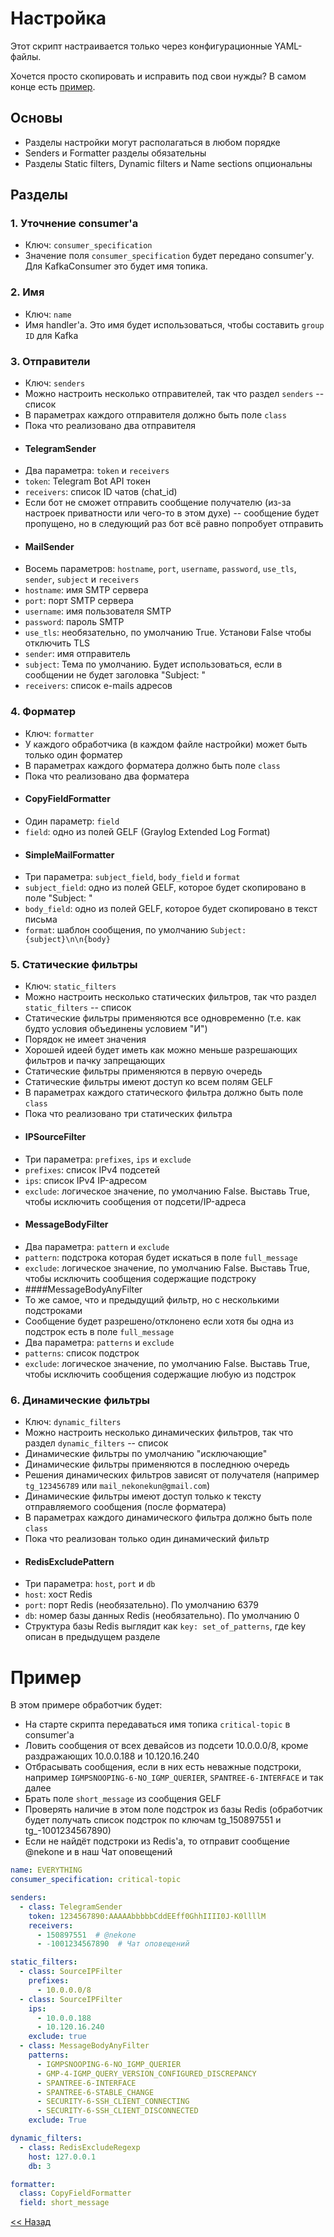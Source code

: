 # Настройка

Этот скрипт настраивается только через конфигурационные YAML-файлы.

Хочется просто скопировать и исправить под свои нужды? В самом конце есть [пример](#Пример). 

## Основы

 - Разделы настройки могут располагаться в любом порядке
 - Senders и Formatter разделы обязательны
 - Разделы Static filters, Dynamic filters и Name sections опциональны


## Разделы
### 1. Уточнение consumer'а
 - Ключ: `consumer_specification`
 - Значение поля `consumer_specification` будет передано consumer'у. Для KafkaConsumer это будет имя топика.
### 2. Имя
 - Ключ: `name`
 - Имя handler'а. Это имя будет использоваться, чтобы составить `group ID` для Kafka
### 3. Отправители
 - Ключ: `senders`
 - Можно настроить несколько отправителей, так что раздел `senders` -- список
 - В параметрах каждого отправителя должно быть поле `class`
 - Пока что реализовано два отправителя
 - #### TelegramSender
 - Два параметра: `token` и `receivers`
 - `token`: Telegram Bot API токен
 - `receivers`: список ID чатов (chat_id)
 - Если бот не сможет отправить сообщение получателю (из-за настроек приватности или чего-то в этом духе) -- сообщение будет пропущено, но в следующий раз бот всё равно попробует отправить
 - #### MailSender
 - Восемь параметров: `hostname`, `port`, `username`, `password`, `use_tls`, `sender`, `subject` и `receivers`
 - `hostname`: имя SMTP сервера 
 - `port`: порт SMTP сервера 
 - `username`: имя пользователя SMTP 
 - `password`: пароль SMTP 
 - `use_tls`: необязательно, по умолчанию True. Установи False чтобы отключить TLS 
 - `sender`: имя отправитель
 - `subject`: Тема по умолчанию. Будет использоваться, если в сообщении не будет заголовка "Subject: "
 - `receivers`: список e-mails адресов

### 4. Форматер
 - Ключ: `formatter`
 - У каждого обработчика (в каждом файле настройки) может быть только один форматер
 - В параметрах каждого форматера должно быть поле `class`
 - Пока что реализовано два форматера
 - #### CopyFieldFormatter
 - Один параметр: `field`
 - `field`: одно из полей GELF (Graylog Extended Log Format)
 - #### SimpleMailFormatter
 - Три параметра: `subject_field`, `body_field` и `format`
 - `subject_field`: одно из полей GELF, которое будет скопировано в поле "Subject: "
 - `body_field`: одно из полей GELF, которое будет скопировано в текст письма
 - `format`: шаблон сообщения, по умолчанию `Subject: {subject}\n\n{body}`
### 5. Статические фильтры
 - Ключ: `static_filters`
 - Можно настроить несколько статических фильтров, так что раздел `static_filters` -- список
 - Статические фильтры применяются все одновременно (т.е. как будто условия объединены условием "И")
 - Порядок не имеет значения
 - Хорошей идеей будет иметь как можно меньше разрешающих фильтров и пачку запрещающих 
 - Статические фильтры применяются в первую очередь
 - Статические фильтры имеют доступ ко всем полям GELF
 - В параметрах каждого статического фильтра должно быть поле `class`
 - Пока что реализовано три статических фильтра
 - #### IPSourceFilter
 - Три параметра: `prefixes`, `ips` и `exclude`
 - `prefixes`: список IPv4 подсетей 
 - `ips`: список IPv4 IP-адресом
 - `exclude`: логическое значение, по умолчанию False. Выставь True, чтобы исключить сообщения от подсети/IP-адреса 
 - #### MessageBodyFilter
 - Два параметра: `pattern` и `exclude`
 - `pattern`: подстрока которая будет искаться в поле `full_message`
 - `exclude`: логическое значение, по умолчанию False. Выставь True, чтобы исключить сообщения содержащие подстроку
 - ####MessageBodyAnyFilter
 - То же самое, что и предыдущий фильтр, но с несколькими подстроками
 - Сообщение будет разрешено/отклонено если хотя бы одна из подстрок есть в поле `full_message`
 - Два параметра: `patterns` и `exclude`
 - `patterns`: список подстрок
 - `exclude`: логическое значение, по умолчанию False. Выставь True, чтобы исключить сообщения содержащие любую из подстрок

### 6. Динамические фильтры
 - Ключ: `dynamic_filters`
 - Можно настроить несколько динамических фильтров, так что раздел `dynamic_filters` -- список
 - Динамические фильтры по умолчанию "исключающие"
 - Динамические фильтры применяются в последнюю очередь
 - Решения динамических фильтров зависят от получателя (например `tg_123456789` или `mail_nekonekun@gmail.com`)
 - Динамические фильтры имеют доступ только к тексту отправляемого сообщения (после форматера)
 - В параметрах каждого динамического фильтра должно быть поле `class`
 - Пока что реализован только один динамический фильтр 
 - #### RedisExcludePattern
 - Три параметра: `host`, `port` и `db`
 - `host`: хост Redis 
 - `port`: порт Redis (необязательно). По умолчанию 6379
 - `db`: номер базы данных Redis (необязательно). По умолчанию 0
 - Структура базы Redis выглядит как  ```key: set_of_patterns```, где key описан в предыдущем разделе
# Пример
 В этом примере обработчик будет:
 - На старте скрипта передаваться имя топика `critical-topic` в consumer'а
 - Ловить сообщения от всех девайсов из подсети 10.0.0.0/8, кроме раздражающих 10.0.0.188 и 10.120.16.240
 - Отбрасывать сообщения, если в них есть неважные подстроки, например `IGMPSNOOPING-6-NO_IGMP_QUERIER`, `SPANTREE-6-INTERFACE` и так далее  
 - Брать поле `short_message` из сообщения GELF
 - Проверять наличие в этом поле подстрок из базы Redis (обработчик будет получать список подстрок по ключам tg_150897551 и tg_-1001234567890)
 - Если не найдёт подстроки из Redis'а, то отправит сообщение @nekone и в наш Чат оповещений
```yaml
name: EVERYTHING
consumer_specification: critical-topic

senders:
  - class: TelegramSender
    token: 1234567890:AAAAAbbbbbCddEEff0GhhIIII0J-K0llllM
    receivers:
      - 150897551  # @nekone
      - -1001234567890  # Чат оповещений

static_filters:
  - class: SourceIPFilter
    prefixes:
      - 10.0.0.0/8
  - class: SourceIPFilter
    ips:
      - 10.0.0.188
      - 10.120.16.240
    exclude: true
  - class: MessageBodyAnyFilter
    patterns:
      - IGMPSNOOPING-6-NO_IGMP_QUERIER
      - GMP-4-IGMP_QUERY_VERSION_CONFIGURED_DISCREPANCY
      - SPANTREE-6-INTERFACE
      - SPANTREE-6-STABLE_CHANGE
      - SECURITY-6-SSH_CLIENT_CONNECTING
      - SECURITY-6-SSH_CLIENT_DISCONNECTED
    exclude: True

dynamic_filters:
  - class: RedisExcludeRegexp
    host: 127.0.0.1
    db: 3

formatter:
  class: CopyFieldFormatter
  field: short_message
```
[<< Назад](README.md)
